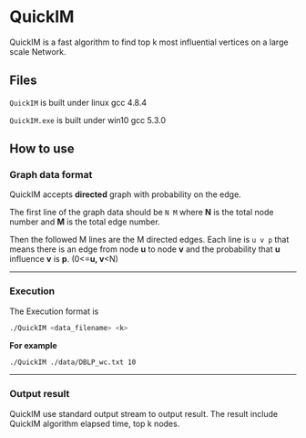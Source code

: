 # QuickIM

QuickIM is a fast algorithm to find top k most influential vertices on a large scale Network.

## Files

`QuickIM` is built under linux gcc 4.8.4

`QuickIM.exe` is built under win10 gcc 5.3.0

## How to use

### Graph data format

QuickIM accepts **directed** graph with probability on the edge.

The first line of the graph data should be `N M` where **N** is the total node number and **M** is the total edge number.

Then the followed M lines are the M directed edges. Each line is `u v p` that means there is an edge from node **u** to node **v** and the probability that **u** influence **v** is **p**. (0<=**u, v**<N)

---
### Execution

The Execution format is
```bash
./QuickIM <data_filename> <k>
```

**For example**
```bash
./QuickIM ./data/DBLP_wc.txt 10
```
---
### Output result

QuickIM use standard output stream to output result. The result include QuickIM algorithm elapsed time, top k nodes.
